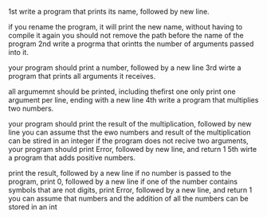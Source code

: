 1st write a program that prints its name, followed by new line.

if you rename the program, it will print the new name, without having to compile it again you should not remove the path before the name of the program 2nd write a progrma that orintts the number of arguments passed into it.

your program should print a number, followed by a new line 3rd wirte a program that prints all arguments it receives.

all argumemnt should be printed, including thefirst one only print one argument per line, ending with a new line 4th write a program that multiplies two numbers.

your program should print the result of the multiplication, followed by new line you can assume thst the ewo numbers and result of the multiplication can be stired in an integer if the program does not recive two arguments, your program should print Error, followed by new line, and return 1 5th wirte a program that adds positive numbers.

print the result, followed by a new line if no number is passed to the program, print 0, followed by a new line if one of the number contains symbols that are not digits, print Error, followed by a new line, and return 1 you can assume that numbers and the addition of all the numbers can be stored in an int

